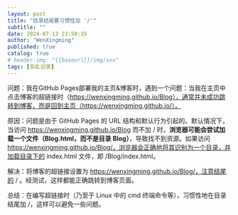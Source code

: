 ```yaml
---
layout: post
title: "目录结尾要习惯性加 '/'"
subtitle: ""
date: 2024-07-13 23:59:15
author: "WenXingming"
published: true
catalog: true
# header-img: "{{baseurl}}/img/xxx"
tags: [杂乱记录]
---
```


问题：我在GitHub Pages部署我的主页&博客时，遇到一个问题：当我在主页中点击博客的超链接时（https://wenxingming.github.io/Blog），通常并未成功跳转到博客，而是回到主页（https://wenxingming.github.io/）。

原因：问题是由于 GitHub Pages 的 URL 结构和默认行为引起的。默认情况下，当访问 https://wenxingming.github.io/Blog 而不加 / 时，**浏览器可能会尝试加载一个文件（Blog.html，而不是目录 Blog）**，导致找不到资源。如果访问 https://wenxingming.github.io/Blog/，浏览器会正确地将其识别为一个目录，并加载目录下的 index.html 文件，即 /Blog/index.html。

解决：将博客的超链接设置为 https://wenxingming.github.io/Blog/，注意结尾的 / 。经测试，这样都能正确跳转到博客页面。

总结：在编写超链接时（乃至于 Linux 中的 cmd 终端命令等），习惯性地在目录结尾加 /，这样可以避免一些问题。


